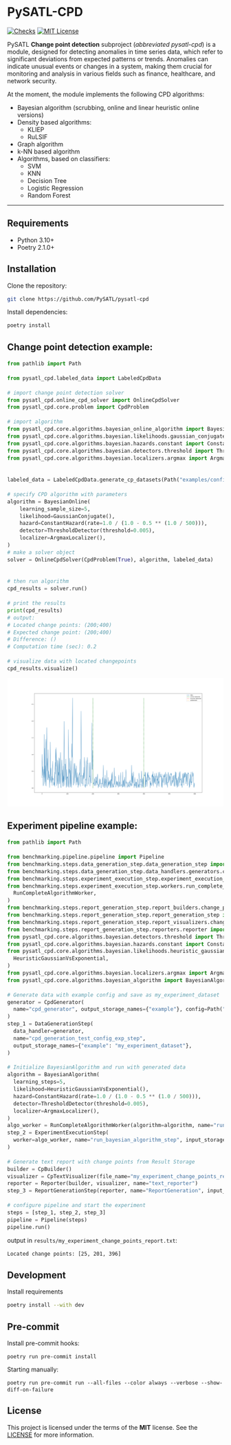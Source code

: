 # PySATL-CPD

[status-shield]: https://img.shields.io/github/actions/workflow/status/PySATL/pysatl-cpd/.github/workflows/check.yaml?branch=main&event=push&style=for-the-badge&label=Checks
[status-url]: https://github.com/PySATL/pysatl-cpd/blob/main/.github/workflows/check.yaml
[license-shield]: https://img.shields.io/github/license/PySATL/pysatl-cpd.svg?style=for-the-badge&color=blue
[license-url]: LICENSE

[![Checks][status-shield]][status-url]
[![MIT License][license-shield]][license-url]

PySATL **Change point detection** subproject (*abbreviated pysatl-cpd*) is a module, designed for detecting anomalies in time series data, which refer to significant deviations from expected patterns or trends. Anomalies can indicate unusual events or changes in a system, making them crucial for monitoring and analysis in various fields such as finance, healthcare, and network security.

At the moment, the module implements the following CPD algorithms:
* Bayesian algorithm (scrubbing, online and linear heuristic online versions)
* Density based algorithms:
    * KLIEP
    * RuLSIF
* Graph algorithm
* k-NN based algorithm
* Algorithms, based on classifiers:
    * SVM
    * KNN
    * Decision Tree
    * Logistic Regression
    * Random Forest
---

## Requirements

- Python 3.10+
- Poetry 2.1.0+

## Installation

Clone the repository:

```bash
git clone https://github.com/PySATL/pysatl-cpd
```

Install dependencies:

```bash
poetry install
```

## Change point detection example:

```python
from pathlib import Path

from pysatl_cpd.labeled_data import LabeledCpdData

# import change point detection solver
from pysatl_cpd.online_cpd_solver import OnlineCpdSolver
from pysatl_cpd.core.problem import CpdProblem

# import algorithm
from pysatl_cpd.core.algorithms.bayesian_online_algorithm import BayesianOnline
from pysatl_cpd.core.algorithms.bayesian.likelihoods.gaussian_conjugate import GaussianConjugate
from pysatl_cpd.core.algorithms.bayesian.hazards.constant import ConstantHazard
from pysatl_cpd.core.algorithms.bayesian.detectors.threshold import ThresholdDetector
from pysatl_cpd.core.algorithms.bayesian.localizers.argmax import ArgmaxLocalizer


labeled_data = LabeledCpdData.generate_cp_datasets(Path("examples/configs/test_config_exp.yml"))["example"]

# specify CPD algorithm with parameters
algorithm = BayesianOnline(
    learning_sample_size=5,
    likelihood=GaussianConjugate(),
    hazard=ConstantHazard(rate=1.0 / (1.0 - 0.5 ** (1.0 / 500))),
    detector=ThresholdDetector(threshold=0.005),
    localizer=ArgmaxLocalizer(),
)
# make a solver object
solver = OnlineCpdSolver(CpdProblem(True), algorithm, labeled_data)


# then run algorithm
cpd_results = solver.run()

# print the results
print(cpd_results)
# output:
# Located change points: (200;400)
# Expected change point: (200;400)
# Difference: ()
# Computation time (sec): 0.2

# visualize data with located changepoints
cpd_results.visualize()
```
![example_of_output](assets/changepoint_example.png)

## Experiment pipeline example:

```python
from pathlib import Path

from benchmarking.pipeline.pipeline import Pipeline
from benchmarking.steps.data_generation_step.data_generation_step import DataGenerationStep
from benchmarking.steps.data_generation_step.data_handlers.generators.cpd_generator import CpdGenerator
from benchmarking.steps.experiment_execution_step.experiment_execution_step import ExperimentExecutionStep
from benchmarking.steps.experiment_execution_step.workers.run_complete_algorithm_worker import (
  RunCompleteAlgorithmWorker,
)
from benchmarking.steps.report_generation_step.report_builders.change_point_builder import CpBuilder
from benchmarking.steps.report_generation_step.report_generation_step import ReportGenerationStep
from benchmarking.steps.report_generation_step.report_visualizers.change_point_text_visualizer import CpTextVisualizer
from benchmarking.steps.report_generation_step.reporters.reporter import Reporter
from pysatl_cpd.core.algorithms.bayesian.detectors.threshold import ThresholdDetector
from pysatl_cpd.core.algorithms.bayesian.hazards.constant import ConstantHazard
from pysatl_cpd.core.algorithms.bayesian.likelihoods.heuristic_gaussian_vs_exponential import (
  HeuristicGaussianVsExponential,
)
from pysatl_cpd.core.algorithms.bayesian.localizers.argmax import ArgmaxLocalizer
from pysatl_cpd.core.algorithms.bayesian_algorithm import BayesianAlgorithm

# Generate data with example config and save as my_experiment_dataset
generator = CpdGenerator(
  name="cpd_generator", output_storage_names={"example"}, config=Path("examples/configs/test_config_exp.yml")
)
step_1 = DataGenerationStep(
  data_handler=generator,
  name="cpd_generation_test_config_exp_step",
  output_storage_names={"example": "my_experiment_dataset"},
)

# Initialize BayesianAlgorithm and run with generated data
algorithm = BayesianAlgorithm(
  learning_steps=5,
  likelihood=HeuristicGaussianVsExponential(),
  hazard=ConstantHazard(rate=1.0 / (1.0 - 0.5 ** (1.0 / 500))),
  detector=ThresholdDetector(threshold=0.005),
  localizer=ArgmaxLocalizer(),
)
algo_worker = RunCompleteAlgorithmWorker(algorithm=algorithm, name="run_bayesian_algorithm_worker")
step_2 = ExperimentExecutionStep(
  worker=algo_worker, name="run_bayesian_algorithm_step", input_storage_names={"my_experiment_dataset": "dataset"}
)

# Generate text report with change points from Result Storage
builder = CpBuilder()
visualizer = CpTextVisualizer(file_name="my_experiment_change_points_report")
reporter = Reporter(builder, visualizer, name="text_reporter")
step_3 = ReportGenerationStep(reporter, name="ReportGeneration", input_storage_names={"change_points"})

# configure pipeline and start the experiment
steps = [step_1, step_2, step_3]
pipeline = Pipeline(steps)
pipeline.run()
```
output in ```results/my_experiment_change_points_report.txt```:
```txt
Located change points: [25, 201, 396]
```


## Development

Install requirements

```bash
poetry install --with dev
```

## Pre-commit

Install pre-commit hooks:

```shell
poetry run pre-commit install
```

Starting manually:

```shell
poetry run pre-commit run --all-files --color always --verbose --show-diff-on-failure
```

## License

This project is licensed under the terms of the **MIT** license. See the [LICENSE](LICENSE) for more information.
